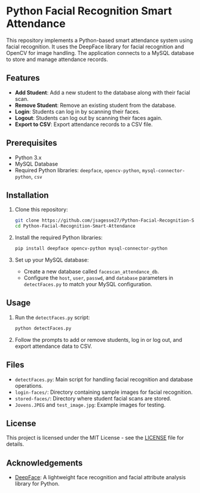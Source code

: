 # Python Facial Recognition Smart Attendance

This repository implements a Python-based smart attendance system using facial recognition. It uses the DeepFace library for facial recognition and OpenCV for image handling. The application connects to a MySQL database to store and manage attendance records.

## Features

- **Add Student**: Add a new student to the database along with their facial scan.
- **Remove Student**: Remove an existing student from the database.
- **Login**: Students can log in by scanning their faces.
- **Logout**: Students can log out by scanning their faces again.
- **Export to CSV**: Export attendance records to a CSV file.

## Prerequisites

- Python 3.x
- MySQL Database
- Required Python libraries: `deepface`, `opencv-python`, `mysql-connector-python`, `csv`

## Installation

1. Clone this repository:

   ```bash
   git clone https://github.com/jsagesse27/Python-Facial-Recognition-Smart-Attendance.git
   cd Python-Facial-Recognition-Smart-Attendance
   
2. Install the required Python libraries:

   ```bash
   pip install deepface opencv-python mysql-connector-python

3. Set up your MySQL database:

   - Create a new database called `facescan_attendance_db`.
   - Configure the `host`, `user`, `passwd`, and `database` parameters in `detectFaces.py` to match your MySQL configuration.

## Usage

1. Run the `detectFaces.py` script:

   ```bash
   python detectFaces.py
   ```

2. Follow the prompts to add or remove students, log in or log out, and export attendance data to CSV.

## Files

- `detectFaces.py`: Main script for handling facial recognition and database operations.
- `login-faces/`: Directory containing sample images for facial recognition.
- `stored-faces/`: Directory where student facial scans are stored.
- `Jovens.JPEG` and `test_image.jpg`: Example images for testing.

## License

This project is licensed under the MIT License - see the [LICENSE](LICENSE) file for details.

## Acknowledgements

- [DeepFace](https://github.com/serengil/deepface): A lightweight face recognition and facial attribute analysis library for Python.
